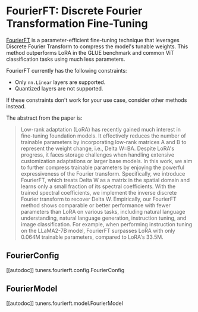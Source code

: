 <!--Copyright 2024 The HuggingFace Team. All rights reserved.

Licensed under the Apache License, Version 2.0 (the "License"); you may not use this file except in compliance with
the License. You may obtain a copy of the License at

http://www.apache.org/licenses/LICENSE-2.0

Unless required by applicable law or agreed to in writing, software distributed under the License is distributed on
an "AS IS" BASIS, WITHOUT WARRANTIES OR CONDITIONS OF ANY KIND, either express or implied. See the License for the
specific language governing permissions and limitations under the License.

⚠️ Note that this file is in Markdown but contain specific syntax for our doc-builder (similar to MDX) that may not be
rendered properly in your Markdown viewer.

-->

# FourierFT: Discrete Fourier Transformation Fine-Tuning

[FourierFT](https://huggingface.co/papers/2405.03003) is a parameter-efficient fine-tuning technique that leverages Discrete Fourier Transform to compress the model's tunable weights. This method outperforms LoRA in the GLUE benchmark and common ViT classification tasks using much less parameters.

FourierFT currently has the following constraints:

- Only `nn.Linear` layers are supported.
- Quantized layers are not supported.

If these constraints don't work for your use case, consider other methods instead.

The abstract from the paper is:

> Low-rank adaptation (LoRA) has recently gained much interest in fine-tuning foundation models. It effectively reduces the number of trainable parameters by incorporating low-rank matrices A and B to represent the weight change, i.e., Delta W=BA. Despite LoRA's progress, it faces storage challenges when handling extensive customization adaptations or larger base models. In this work, we aim to further compress trainable parameters by enjoying the powerful expressiveness of the Fourier transform. Specifically, we introduce FourierFT, which treats Delta W as a matrix in the spatial domain and learns only a small fraction of its spectral coefficients. With the trained spectral coefficients, we implement the inverse discrete Fourier transform to recover Delta W. Empirically, our FourierFT method shows comparable or better performance with fewer parameters than LoRA on various tasks, including natural language understanding, natural language generation, instruction tuning, and image classification. For example, when performing instruction tuning on the LLaMA2-7B model, FourierFT surpasses LoRA with only 0.064M trainable parameters, compared to LoRA's 33.5M.

## FourierConfig

[[autodoc]] tuners.fourierft.config.FourierConfig

## FourierModel

[[autodoc]] tuners.fourierft.model.FourierModel
